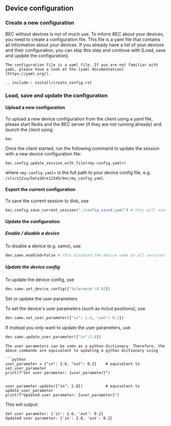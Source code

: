 ## Device configuration
### Create a new configuration

BEC without devices is not of much use. To inform BEC about your devices, you need to create a configuration file. This file is a yaml file that contains all information about your devices.
If you already have a list of your devices and their configuration, you can skip this step and continue with [Load, save and update the configuration].

```{note}
The configuration file is a yaml file. If you are not familiar with yaml, please have a look at the [yaml documentation](https://yaml.org/).
```

```{eval-rst}
.. include:: install/create_config.rst
```

### Load, save and update the configuration

#### Upload a new configuration

To upload a new device configuration from the client using a yaml file, please start Redis and the BEC server (if they are not running already) and launch the client using

```{code-block} bash
bec
```

Once the client started, run the following command to update the session with a new device configuration file:

```{code-block} python
bec.config.update_session_with_file(<my-config.yaml>)
```

where `<my-config.yaml>` is the full path to your device config file, e.g. `/sls/x12sa/Data10/e12345/bec/my_config.yaml`.

#### Export the current configuration

To save the current session to disk, use

```python
bec.config.save_current_session("./config_saved.yaml") # this will save a file bec_client/config_saved.yaml
```

#### Update the configuration

##### Enable / disable a device

To disable a device (e.g. samx), use

```python
dev.samx.enabled=False # this disabled the device samx on all services and MongoDB
```

##### Update the device config

To update the device config, use

```python
dev.samx.set_device_config({"tolerance":0.02})
```

Set or update the user parameters

To set the device's user parameters (such as in/out positions), use

```python
dev.samx.set_user_parameter({"in": 2.6, "out": 0.2})
```

If instead you only want to update the user parameters, use

```python
dev.samx.update_user_parameter({"in":2.8})
```

```{hint}
The user parameters can be seen as a python dictionary. Therefore, the above commands are equivalent to updating a python dictionary using

```python
user_parameter = {"in": 2.6, "out": 0.2}    # equivalent to set_user_parameter
print(f"Set user parameter: {user_parameter}")


user_parameter.update({"in": 2.8})          # equivalent to update_user_parameter
print(f"Updated user parameter: {user_parameter}")
```

This will output:

``` 
Set user parameter: {'in': 2.6, 'out': 0.2}
Updated user parameter: {'in': 2.8, 'out': 0.2}
```